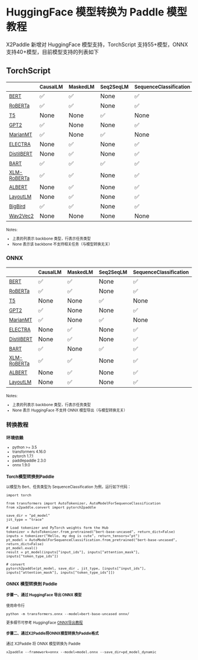 # HuggingFace 模型转换为 Paddle 模型教程

X2Paddle 新增对 HuggingFace 模型支持，TorchScript 支持55+模型，ONNX 支持40+模型，目前模型支持的列表如下

## TorchScript

<font size=0.5>

| | <font size=2> CausalLM  |<font size=2> MaskedLM  | <font size=2> Seq2SeqLM | <font size=2>SequenceClassification |<font size=2> MultipleChoice |<font size=2>NextSentencePrediction |<font size=2>TokenClassification | <font size=2>QuestionAnswering |<font size=2> AudioClassification |
|---|---|---|---|---|---|---|---|---|---|
| <font size=2> [BERT](https://huggingface.co/docs/transformers/main/model_doc/bert#transformers.BertModel) |✅ | ✅ | None |✅|✅|✅|✅|✅|None|
| <font size=2> [RoBERTa](https://huggingface.co/docs/transformers/main/model_doc/roberta#transformers.RobertaModel) |✅ |✅ | None |✅|✅| None |✅|✅| None |
|<font size=2>  [T5](https://huggingface.co/docs/transformers/main/model_doc/t5#transformers.T5Model) | None | None |✅|None|None|None|None|None|None|
|<font size=2>  [GPT2](https://huggingface.co/docs/transformers/main/model_doc/gpt2#transformers.GPT2Model) |✅ | None |None|✅|None|None|✅|None|None|
|<font size=2>  [MarianMT](https://huggingface.co/docs/transformers/main/model_doc/marian#transformers.MarianModel) |✅ | None |✅|None|None|None|None|None|None|
|<font size=2>  [ELECTRA](https://huggingface.co/docs/transformers/main/model_doc/electra#transformers.ElectraModel) | None | ✅ |None|✅|✅|None|✅|✅|None|
|<font size=2>  [DistilBERT](https://huggingface.co/docs/transformers/main/model_doc/distilbert#transformers.DistilBertModel)|None | ✅ |None|✅|✅|None|✅|✅|None|
|<font size=2>  [BART](https://huggingface.co/docs/transformers/main/model_doc/bart#transformers.BartModel) |✅ |✅ |✅|✅|None|None|None|✅|None|
|<font size=2>  [XLM-RoBERTa](https://huggingface.co/docs/transformers/main/model_doc/xlm-roberta#transformers.XLMRobertaModel) |✅ |✅ | None |✅|✅|None|✅|✅|None|
|<font size=2>  [ALBERT](https://huggingface.co/docs/transformers/main/model_doc/albert#transformers.AlbertModel) |None | ✅ |None|✅|✅|None|✅|✅|None|
|<font size=2>  [LayoutLM](https://huggingface.co/docs/transformers/main/model_doc/layoutlm#transformers.LayoutLMModel) |None | ✅ |None|✅|None|None|✅|None|None|
|<font size=2>  [BigBird](https://huggingface.co/docs/transformers/main/model_doc/big_bird#transformers.BigBirdModel) |✅ | ✅ |None|✅|✅|None|✅|✅|None|
|<font size=2>  [Wav2Vec2](https://huggingface.co/docs/transformers/main/model_doc/wav2vec2#transformers.Wav2Vec2Model) | None | None |None|None|None|None|None|None|✅|

Notes:

- 上表的列表示 backbone 类型，行表示任务类型
- None 表示该 backbone 不支持相关任务（与模型转换无关）

## ONNX

<font size=0.5>

| | <font size=2> CausalLM  |<font size=2> MaskedLM  | <font size=2> Seq2SeqLM | <font size=2>SequenceClassification |<font size=2>TokenClassification | <font size=2>QuestionAnswering |
|---|---|---|---|---|---|---|
| <font size=2> [BERT](https://huggingface.co/docs/transformers/main/model_doc/bert#transformers.BertModel) |✅ | ✅ | None |✅|✅|✅|
| <font size=2> [RoBERTa](https://huggingface.co/docs/transformers/main/model_doc/roberta#transformers.RobertaModel) |✅ |✅ | None |✅|✅|✅|
|<font size=2>  [T5](https://huggingface.co/docs/transformers/main/model_doc/t5#transformers.T5Model) | None | None |✅|None|None|None|
|<font size=2>  [GPT2](https://huggingface.co/docs/transformers/main/model_doc/gpt2#transformers.GPT2Model) |✅ | None |None|✅|✅|None|
|<font size=2>  [MarianMT](https://huggingface.co/docs/transformers/main/model_doc/marian#transformers.MarianModel) |✅ | None |✅|None|None|None|
|<font size=2>  [ELECTRA](https://huggingface.co/docs/transformers/main/model_doc/electra#transformers.ElectraModel) | None | ✅ |None|✅|✅|✅|
|<font size=2>  [DistilBERT](https://huggingface.co/docs/transformers/main/model_doc/distilbert#transformers.DistilBertModel)|None | ✅ |None|✅|✅|✅|
|<font size=2>  [BART](https://huggingface.co/docs/transformers/main/model_doc/bart#transformers.BartModel) |✅ |None |✅|✅|None|✅|
|<font size=2>  [XLM-RoBERTa](https://huggingface.co/docs/transformers/main/model_doc/xlm-roberta#transformers.XLMRobertaModel) |✅ |✅ | None |✅|✅|✅|
|<font size=2>  [ALBERT](https://huggingface.co/docs/transformers/main/model_doc/albert#transformers.AlbertModel) |None | ✅ |None|✅|✅|✅|
|<font size=2>  [LayoutLM](https://huggingface.co/docs/transformers/main/model_doc/layoutlm#transformers.LayoutLMModel) |None | ✅ |None|✅|✅|None|

Notes:

- 上表的列表示 backbone 类型，行表示任务类型
- None 表示 HuggingFace 不支持 ONNX 模型导出（与模型转换无关）

## 转换教程

### 环境依赖

- python >= 3.5
- transformers 4.16.0
- pytorch 1.7.1
- paddlepaddle 2.3.0
- onnx 1.9.0

### Torch模型转换到Paddle

以模型为 Bert、任务类型为 SequenceClassification 为例，运行如下代码：

```code
import torch

from transformers import AutoTokenizer, AutoModelForSequenceClassification
from x2paddle.convert import pytorch2paddle

save_dir = "pd_model"
jit_type = "trace"

# Load tokenizer and PyTorch weights form the Hub
tokenizer = AutoTokenizer.from_pretrained("bert-base-uncased", return_dict=False)
inputs = tokenizer("Hello, my dog is cute", return_tensors="pt")
pt_model = AutoModelForSequenceClassification.from_pretrained("bert-base-uncased", return_dict=False)
pt_model.eval()
result = pt_model(inputs["input_ids"], inputs["attention_mask"], inputs["token_type_ids"])

# convert
pytorch2paddle(pt_model, save_dir , jit_type, [inputs["input_ids"], inputs["attention_mask"], inputs["token_type_ids"]])
```

### ONNX 模型转换到 Paddle

#### 步骤一、通过 HuggingFace 导出 ONNX 模型

使用命令行

```shell
python -m transformers.onnx --model=bert-base-uncased onnx/
```

更多细节可参考 HuggingFace [ONNX导出教程](https://huggingface.co/docs/transformers/main/serialization#exporting-a-model-to-onnx)

#### 步骤二、通过X2Paddle将ONNX模型转换为Paddle格式

通过 X2Paddle 将 ONNX 模型转换为 Paddle

```shell
x2paddle --framework=onnx --model=model.onnx --save_dir=pd_model_dynamic
```
